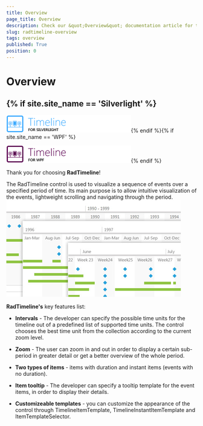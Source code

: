 ```yaml
---
title: Overview
page_title: Overview
description: Check our &quot;Overview&quot; documentation article for the RadTimeline WPF control.
slug: radtimeline-overview
tags: overview
published: True
position: 0
---
```


# Overview

## {% if site.site_name == 'Silverlight' %}

![](images/RadTimeLine_overview_01.png){% endif %}{% if site.site_name == 'WPF' %}

![](images/RadTimeLine_overview_01wpf.png){% endif %}

Thank you for choosing __RadTimeline__!
        

The RadTimeline control is used to visualize a sequence of events over a specified period of time. Its main purpose is to allow intuitive visualization of the events, lightweight scrolling and navigating through the period.
![](images/RadTimeLine_overview.jpg)

__RadTimeline's__ key features list:

* __Intervals__ - The developer can specify the possible time units for the timeline out of a predefined list of supported time units. The control chooses the best time unit from the collection according to the current zoom level.          

* __Zoom__ - The user can zoom in and out in order to display a certain sub-period in greater detail or get a better overview of the whole period.          

* __Two types of items__ - items with duration and instant items (events with no duration).          

* __Item tooltip__ - The developer can specify a tooltip template for the event items, in order to display their details.          

* __Customizeable templates__ - you can customize the appearance of the control through TimelineItemTemplate, TimelineInstantItemTemplate and ItemTemplateSelector.